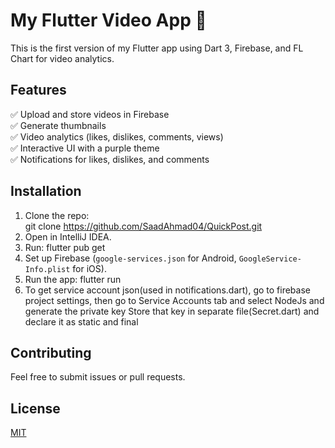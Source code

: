 # My Flutter Video App 🎥

This is the first version of my Flutter app using Dart 3, Firebase, and FL Chart for video analytics.

## Features
✅ Upload and store videos in Firebase  
✅ Generate thumbnails  
✅ Video analytics (likes, dislikes, comments, views)  
✅ Interactive UI with a purple theme  
✅ Notifications for likes, dislikes, and comments  

## Installation
1. Clone the repo:  
git clone https://github.com/SaadAhmad04/QuickPost.git
2. Open in IntelliJ IDEA.
3. Run:
flutter pub get
4. Set up Firebase (`google-services.json` for Android, `GoogleService-Info.plist` for iOS).
5. Run the app:
flutter run
6. To get service account json(used in notifications.dart), go to firebase project settings, then go to Service Accounts tab and select NodeJs and generate the private key
Store that key in separate file(Secret.dart) and declare it as static and final

## Contributing
Feel free to submit issues or pull requests.

## License
[MIT](LICENSE)
